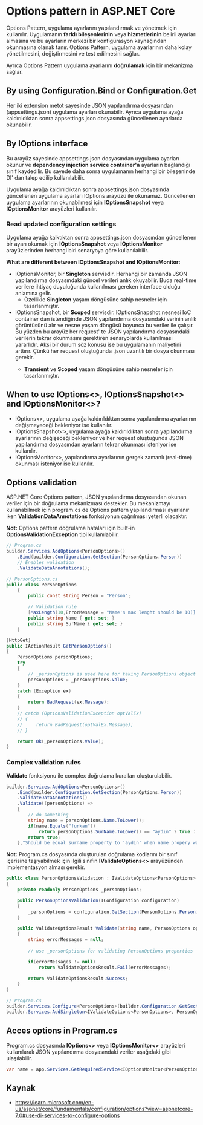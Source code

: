# Options pattern in ASP.NET Core
Options Pattern, uygulama ayarlarını yapılandırmak ve yönetmek için kullanılır. Uygulamanın **farklı bileşenlerinin** veya **hizmetlerinin** belirli ayarları almasına ve bu ayarların merkezi bir konfigürasyon kaynağından okunmasına olanak tanır. Options Pattern, uygulama ayarlarının daha kolay yönetilmesini, değiştirmesini ve test edilmesini sağlar.

Ayrıca Options Pattern uygulama ayarlarını **doğrulamak** için bir mekanizma sağlar.

## By using Configuration.Bind or Configuration.Get<T>
Her iki extension metot sayesinde JSON yapılandırma dosyasından (appsettings.json) uygulama ayarları okunabilir. Ayrıca uygulama ayağa kaldırıldıktan sonra appsettings.json dosyasında güncellenen ayarlarda okunabilir.

## By IOptions<T> interface
Bu arayüz sayesinde appsettings.json dosyasından uygulama ayarları okunur ve **dependency injection service container'a** ayarların bağlandığı sınıf kaydedilir. Bu sayede daha sonra uygulamanın herhangi bir bileşeninde DI' dan talep edilip kullanılabilir.

Uygulama ayağa kaldırıldıktan sonra appsettings.json dosyasında güncellenen uygulama ayarları IOptions<T> arayüzü ile okunamaz. Güncellenen uygulama ayarlarının okunabilmesi için **IOptionsSnapshot** veya **IOptionsMonitor** arayüzleri kullanılır.

### Read updated configuration settings
Uygulama ayağa kalktıktan sonra appsettings.json dosyasından güncellenen bir ayarı okumak için **IOptionsSnapshot** veya **IOptionsMonitor** arayüzlerinden herhangi biri senaryoya göre kullanılabilir.

**What are different between IOptionsSnapshot and IOptionsMonitor:**

* IOptionsMonitor, bir **Singleton** servisdir. Herhangi bir zamanda JSON yapılandırma dosyasındaki güncel verileri anlık okuyabilir. Buda real-time verilere ihtiyaç duyuluğunda kullanılması gereken interface olduğu anlamına gelir. 
    - Özellikle **Singleton** yaşam döngüsüne sahip nesneler için tasarlanmıştır. 
* IOptionsSnapshot, bir **Scoped** servisdir. IOptionsSnapshot<T> nesnesi IoC container dan istendiğinde JSON yapılandırma dosyasındaki verinin anlık görüntüsünü alır ve nesne yaşam döngüsü boyunca bu veriler ile çalışır. Bu yüzden bu arayüz her request' te JSON yapılandırma dosyasındaki verilerin tekrar okunmasını gerektiren senaryolarda kullanılması yararlıdır. Aksi bir durum söz konusu ise bu uygulamanın maliyetini arttırır. Çünkü her request oluştuğunda .json uzantılı bir dosya okunması gerekir. 
    - **Transient** ve **Scoped** yaşam döngüsüne sahip nesneler için tasarlanmıştır.

## When to use IOptions<>, IOptionsSnapshot<> and IOptionsMonitor<>?
* IOptions<>, uygulama ayağa kaldırıldıktan sonra yapılandırma ayarlarının değişmeyeceği bekleniyor ise kullanılır.
* IOptionsSnapshot<>, uygulama ayağa kaldırıldıktan sonra yapılandırma ayarlarının değişeceği bekleniyor ve her request oluştuğunda JSON yapılandırma dosyasından ayarların tekrar okunması isteniyor ise kullanılır.
* IOptionsMonitor<>,  yapılandırma ayarlarının gerçek zamanlı (real-time) okunması isteniyor ise kullanılır.

## Options validation
ASP.NET Core Options pattern, JSON yapılandırma dosyasından okunan veriler için bir doğrulama mekanizması destekler. Bu mekanizmayı kullanabilmek için program.cs de Options pattern yapılandırması ayarlanır iken **ValidationDataAnnotations** fonksiyonun çağrılması yeterli olacaktır. 

**Not:** Options pattern doğrulama hataları için built-in **OptionsValidationException** tipi kullanılabilir.

```csharp
// Program.cs
builder.Services.AddOptions<PersonOptions>()
    .Bind(builder.Configuration.GetSection(PersonOptions.Person))
    // Enables validation
    .ValidateDataAnnotations();
```

```csharp
// PersonOptions.cs
public class PersonOptions
    {
        public const string Person = "Person";

        // Validation rule
        [MaxLength(10,ErrorMessage = "Name's max lenght should be 10)]
        public string Name { get; set; }
        public string SurName { get; set; }
    }
```

```csharp
[HttpGet]
public IActionResult GetPersonOptions()
{
    PersonOptions personOptions;
    try
    {
        // _personOptions is used here for taking PersonOptions object from DI container
        personOptions = _personOptions.Value;
    }
    catch (Exception ex)
    {
        return BadRequest(ex.Message);
    }
    // catch (OptionsValidationException optValEx)
    // {
    //     return BadRequest(optValEx.Message);
    // }

    return Ok(_personOptions.Value);
}
```

### Complex validation rules
**Validate** fonksiyonu ile complex doğrulama kuralları oluşturulabilir.

```csharp 
builder.Services.AddOptions<PersonOptions>()
    .Bind(builder.Configuration.GetSection(PersonOptions.Person))
    .ValidateDataAnnotations()
    .Validate((personOptions) =>
    {
        // do something
        string name = personOptions.Name.ToLower();
        if(name.Equals("furkan"))
            return personOptions.SurName.ToLower() == "aydın" ? true : false;  
        return true;  
    },"Should be equal surname property to 'aydın' when name propery was 'furkan'");
```

**Not:** Program.cs dosyasında oluşturulan doğrulama kodlarını bir sınıf içerisine taşıyabilmek için ilgili sınıfın **IValidateOptions<>** arayüzünden implementasyon alması gerekir.

```csharp
public class PersonOptionsValidation : IValidateOptions<PersonOptions>
{
    private readonly PersonOptions _personOptions;

    public PersonOptionsValidation(IConfiguration configuration)
    {
        _personOptions = configuration.GetSection(PersonOptions.Person).Get<PersonOptions>();
    }

    public ValidateOptionsResult Validate(string name, PersonOptions options)
    {
        string errorMessages = null;
        
        // use _personOptions for validating PersonOptions properties

        if(errorMessages != null)
            return ValidateOptionsResult.Fail(errorMessages);

        return ValidateOptionsResult.Success;
    }
}
```

```csharp
// Program.cs
builder.Services.Configure<PersonOptions>(builder.Configuration.GetSection(PersonOptions.Person));
builder.Services.AddSingleton<IValidateOptions<PersonOptions>, PersonOptionsValidation>();
``` 

## Acces options in Program.cs
Program.cs dosyasında **IOptions<>** veya **IOptionsMonitor<>** arayüzleri kullanılarak JSON yapılandırma dosyasındaki veriler aşağıdaki gibi ulaşılabilir.

```csharp
var name = app.Services.GetRequiredService<IOptionsMonitor<PersonOptions>>().CurrentValue.Name;
```

## Kaynak
* https://learn.microsoft.com/en-us/aspnet/core/fundamentals/configuration/options?view=aspnetcore-7.0#use-di-services-to-configure-options

